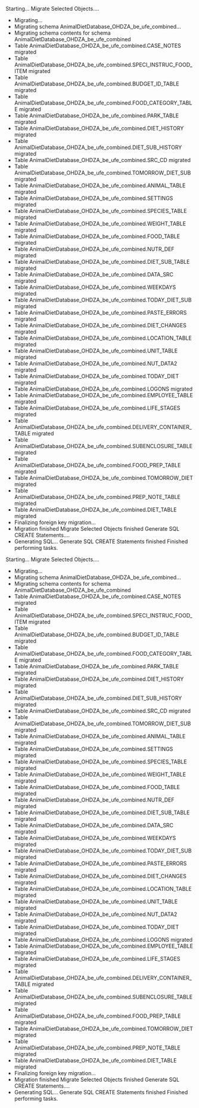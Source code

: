 Starting...
Migrate Selected Objects....
- Migrating...
- Migrating schema AnimalDietDatabase_OHDZA_be_ufe_combined...
- Migrating schema contents for schema AnimalDietDatabase_OHDZA_be_ufe_combined
- Table AnimalDietDatabase_OHDZA_be_ufe_combined.CASE_NOTES migrated
- Table AnimalDietDatabase_OHDZA_be_ufe_combined.SPECI_INSTRUC_FOOD_ITEM migrated
- Table AnimalDietDatabase_OHDZA_be_ufe_combined.BUDGET_ID_TABLE migrated
- Table AnimalDietDatabase_OHDZA_be_ufe_combined.FOOD_CATEGORY_TABLE migrated
- Table AnimalDietDatabase_OHDZA_be_ufe_combined.PARK_TABLE migrated
- Table AnimalDietDatabase_OHDZA_be_ufe_combined.DIET_HISTORY migrated
- Table AnimalDietDatabase_OHDZA_be_ufe_combined.DIET_SUB_HISTORY migrated
- Table AnimalDietDatabase_OHDZA_be_ufe_combined.SRC_CD migrated
- Table AnimalDietDatabase_OHDZA_be_ufe_combined.TOMORROW_DIET_SUB migrated
- Table AnimalDietDatabase_OHDZA_be_ufe_combined.ANIMAL_TABLE migrated
- Table AnimalDietDatabase_OHDZA_be_ufe_combined.SETTINGS migrated
- Table AnimalDietDatabase_OHDZA_be_ufe_combined.SPECIES_TABLE migrated
- Table AnimalDietDatabase_OHDZA_be_ufe_combined.WEIGHT_TABLE migrated
- Table AnimalDietDatabase_OHDZA_be_ufe_combined.FOOD_TABLE migrated
- Table AnimalDietDatabase_OHDZA_be_ufe_combined.NUTR_DEF migrated
- Table AnimalDietDatabase_OHDZA_be_ufe_combined.DIET_SUB_TABLE migrated
- Table AnimalDietDatabase_OHDZA_be_ufe_combined.DATA_SRC migrated
- Table AnimalDietDatabase_OHDZA_be_ufe_combined.WEEKDAYS migrated
- Table AnimalDietDatabase_OHDZA_be_ufe_combined.TODAY_DIET_SUB migrated
- Table AnimalDietDatabase_OHDZA_be_ufe_combined.PASTE_ERRORS migrated
- Table AnimalDietDatabase_OHDZA_be_ufe_combined.DIET_CHANGES migrated
- Table AnimalDietDatabase_OHDZA_be_ufe_combined.LOCATION_TABLE migrated
- Table AnimalDietDatabase_OHDZA_be_ufe_combined.UNIT_TABLE migrated
- Table AnimalDietDatabase_OHDZA_be_ufe_combined.NUT_DATA2 migrated
- Table AnimalDietDatabase_OHDZA_be_ufe_combined.TODAY_DIET migrated
- Table AnimalDietDatabase_OHDZA_be_ufe_combined.LOGONS migrated
- Table AnimalDietDatabase_OHDZA_be_ufe_combined.EMPLOYEE_TABLE migrated
- Table AnimalDietDatabase_OHDZA_be_ufe_combined.LIFE_STAGES migrated
- Table AnimalDietDatabase_OHDZA_be_ufe_combined.DELIVERY_CONTAINER_TABLE migrated
- Table AnimalDietDatabase_OHDZA_be_ufe_combined.SUBENCLOSURE_TABLE migrated
- Table AnimalDietDatabase_OHDZA_be_ufe_combined.FOOD_PREP_TABLE migrated
- Table AnimalDietDatabase_OHDZA_be_ufe_combined.TOMORROW_DIET migrated
- Table AnimalDietDatabase_OHDZA_be_ufe_combined.PREP_NOTE_TABLE migrated
- Table AnimalDietDatabase_OHDZA_be_ufe_combined.DIET_TABLE migrated
- Finalizing foreign key migration...
- Migration finished
Migrate Selected Objects finished
Generate SQL CREATE Statements....
- Generating SQL...
Generate SQL CREATE Statements finished
Finished performing tasks.



Starting...
Migrate Selected Objects....
- Migrating...
- Migrating schema AnimalDietDatabase_OHDZA_be_ufe_combined...
- Migrating schema contents for schema AnimalDietDatabase_OHDZA_be_ufe_combined
- Table AnimalDietDatabase_OHDZA_be_ufe_combined.CASE_NOTES migrated
- Table AnimalDietDatabase_OHDZA_be_ufe_combined.SPECI_INSTRUC_FOOD_ITEM migrated
- Table AnimalDietDatabase_OHDZA_be_ufe_combined.BUDGET_ID_TABLE migrated
- Table AnimalDietDatabase_OHDZA_be_ufe_combined.FOOD_CATEGORY_TABLE migrated
- Table AnimalDietDatabase_OHDZA_be_ufe_combined.PARK_TABLE migrated
- Table AnimalDietDatabase_OHDZA_be_ufe_combined.DIET_HISTORY migrated
- Table AnimalDietDatabase_OHDZA_be_ufe_combined.DIET_SUB_HISTORY migrated
- Table AnimalDietDatabase_OHDZA_be_ufe_combined.SRC_CD migrated
- Table AnimalDietDatabase_OHDZA_be_ufe_combined.TOMORROW_DIET_SUB migrated
- Table AnimalDietDatabase_OHDZA_be_ufe_combined.ANIMAL_TABLE migrated
- Table AnimalDietDatabase_OHDZA_be_ufe_combined.SETTINGS migrated
- Table AnimalDietDatabase_OHDZA_be_ufe_combined.SPECIES_TABLE migrated
- Table AnimalDietDatabase_OHDZA_be_ufe_combined.WEIGHT_TABLE migrated
- Table AnimalDietDatabase_OHDZA_be_ufe_combined.FOOD_TABLE migrated
- Table AnimalDietDatabase_OHDZA_be_ufe_combined.NUTR_DEF migrated
- Table AnimalDietDatabase_OHDZA_be_ufe_combined.DIET_SUB_TABLE migrated
- Table AnimalDietDatabase_OHDZA_be_ufe_combined.DATA_SRC migrated
- Table AnimalDietDatabase_OHDZA_be_ufe_combined.WEEKDAYS migrated
- Table AnimalDietDatabase_OHDZA_be_ufe_combined.TODAY_DIET_SUB migrated
- Table AnimalDietDatabase_OHDZA_be_ufe_combined.PASTE_ERRORS migrated
- Table AnimalDietDatabase_OHDZA_be_ufe_combined.DIET_CHANGES migrated
- Table AnimalDietDatabase_OHDZA_be_ufe_combined.LOCATION_TABLE migrated
- Table AnimalDietDatabase_OHDZA_be_ufe_combined.UNIT_TABLE migrated
- Table AnimalDietDatabase_OHDZA_be_ufe_combined.NUT_DATA2 migrated
- Table AnimalDietDatabase_OHDZA_be_ufe_combined.TODAY_DIET migrated
- Table AnimalDietDatabase_OHDZA_be_ufe_combined.LOGONS migrated
- Table AnimalDietDatabase_OHDZA_be_ufe_combined.EMPLOYEE_TABLE migrated
- Table AnimalDietDatabase_OHDZA_be_ufe_combined.LIFE_STAGES migrated
- Table AnimalDietDatabase_OHDZA_be_ufe_combined.DELIVERY_CONTAINER_TABLE migrated
- Table AnimalDietDatabase_OHDZA_be_ufe_combined.SUBENCLOSURE_TABLE migrated
- Table AnimalDietDatabase_OHDZA_be_ufe_combined.FOOD_PREP_TABLE migrated
- Table AnimalDietDatabase_OHDZA_be_ufe_combined.TOMORROW_DIET migrated
- Table AnimalDietDatabase_OHDZA_be_ufe_combined.PREP_NOTE_TABLE migrated
- Table AnimalDietDatabase_OHDZA_be_ufe_combined.DIET_TABLE migrated
- Finalizing foreign key migration...
- Migration finished
Migrate Selected Objects finished
Generate SQL CREATE Statements....
- Generating SQL...
Generate SQL CREATE Statements finished
Finished performing tasks.
